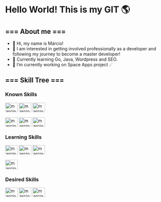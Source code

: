 <h1> Hello World! This is my GIT 🌎 </h1>
<h2> === About me === </h2>

<ul>
  <li> 👋 Hi, my name is Márcio! </li>
  <li> 👀 I am interested in getting involved professionally as a developer and following my journey to become a master developer! </li>
  <li> 🌱 Currently learning Go, Java, Wordpress and SEO. </li>
  <li> 🔭 I’m currently working on Space Apps project ☄ </li>
</ul>

<h2> === Skill Tree === </h2>

<div style = "display: inline_block">
  <h3>Known Skills</h3>
  <img title = "HTML-5" align = "center" height = "30px" width = "40px" alt = "marcio-html" src = "https://cdn.jsdelivr.net/gh/devicons/devicon@latest/icons/html5/html5-plain.svg" />
  <img title = "CSS-3" align = "center" height = "30px" width = "40px" alt = "marcio-css" src = "https://cdn.jsdelivr.net/gh/devicons/devicon@latest/icons/css3/css3-plain.svg" />
  <img title = "JavaScript" align = "center" height = "30px" width = "40px" alt = "marcio-js" src = "https://cdn.jsdelivr.net/gh/devicons/devicon@latest/icons/javascript/javascript-plain.svg" />
  <br><br>
  <img title = "C++" align = "center" height = "30px" width = "40px" alt = "marcio-cpp" src = "https://cdn.jsdelivr.net/gh/devicons/devicon@latest/icons/cplusplus/cplusplus-plain.svg" />
  <img title = "NodeJS" align = "center" height = "30px" width = "40px" alt = "marcio-node" src = "https://cdn.jsdelivr.net/gh/devicons/devicon@latest/icons/nodejs/nodejs-original.svg" />
  <img title = "PostgreSQL" align = "center" height = "30px" width = "40px" alt = "marcio-postgre" src = "https://cdn.jsdelivr.net/gh/devicons/devicon@latest/icons/postgresql/postgresql-plain.svg" /> 
</div>

<div style = "display: inline_block">
  <h3>Learning Skills</h3>
  
  <img title = "Typescript" align = "center" height = "30px" width = "40px" alt = "marcio-typescript" src="https://cdn.jsdelivr.net/gh/devicons/devicon@latest/icons/typescript/typescript-plain.svg" />
  <img title = "React" align = "center" height = "30px" width = "40px" alt = "marcio-react" src = "https://cdn.jsdelivr.net/gh/devicons/devicon@latest/icons/react/react-original.svg" />
  <img title = "Tailwind" align = "center" height = "30px" width = "40px" alt = "marcio-wind" src = "https://cdn.jsdelivr.net/gh/devicons/devicon@latest/icons/tailwindcss/tailwindcss-original.svg" />
  <br><br>
  <img title = "Wordpress" align = "center" height = "30px" width = "40px" alt = "marcio-wordpress" src="https://cdn.jsdelivr.net/gh/devicons/devicon@latest/icons/wordpress/wordpress-plain.svg" />
</div>

<div style = "display: inline_block">
  <h3>Desired Skills</h3>
  
  <img title = "Python" align = "center" height = "30px" width = "40px" alt = "marcio-python" src = "https://cdn.jsdelivr.net/gh/devicons/devicon@latest/icons/python/python-original.svg" />
  <img title = "Go" align = "center" height = "30px" width = "40px" alt = "marcio-go" src = "https://cdn.jsdelivr.net/gh/devicons/devicon@latest/icons/go/go-original-wordmark.svg" />
  <img title= "Flutter" align = "center" height = "30px" width= "40px" alt= "marcio-fluter" src="https://cdn.jsdelivr.net/gh/devicons/devicon@latest/icons/flutter/flutter-original.svg" />    
</div>

<!--
**marciomrd/marciomrd** is a ✨ _special_ ✨ repository because its `README.md` (this file) appears on your GitHub profile.

Here are some ideas to get you started:
Cheking for new ideas
- 🔭 I’m currently working on ...
- 🌱 I’m currently learning ...
- 👯 I’m looking to collaborate on ...
- 🤔 I’m looking for help with ...
- 💬 Ask me about ...
- 📫 How to reach me: ...
- 😄 Pronouns: ...
- ⚡ Fun fact: ...
- 🎨 Inspirations:...
-->
